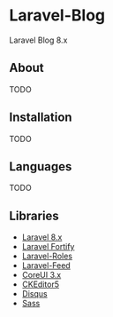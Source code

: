 # Laravel-Blog
Laravel Blog 8.x

## About
TODO

## Installation
TODO

## Languages
TODO

## Libraries
- [Laravel 8.x](https://laravel.com/docs/8.x)
- [Laravel Fortify](https://github.com/laravel/fortify)
- [Laravel-Roles](https://github.com/stanfortonski/Laravel-Roles)
- [Laravel-Feed](https://github.com/spatie/laravel-feed)
- [CoreUI 3.x](https://coreui.io)
- [CKEditor5](https://ckeditor.com/ckeditor-5/)
- [Disqus](https://disqus.com)
- [Sass](https://sass-lang.com)

